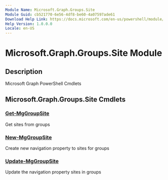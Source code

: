 ```yaml
---
Module Name: Microsoft.Graph.Groups.Site
Module Guid: cb521770-6e56-4df8-be60-4a07597ade61
Download Help Link: https://docs.microsoft.com/en-us/powershell/module/microsoft.graph.groups.site
Help Version: 1.0.0.0
Locale: en-US
---
```


# Microsoft.Graph.Groups.Site Module
## Description
Microsoft Graph PowerShell Cmdlets

## Microsoft.Graph.Groups.Site Cmdlets
### [Get-MgGroupSite](Get-MgGroupSite.md)
Get sites from groups

### [New-MgGroupSite](New-MgGroupSite.md)
Create new navigation property to sites for groups

### [Update-MgGroupSite](Update-MgGroupSite.md)
Update the navigation property sites in groups

